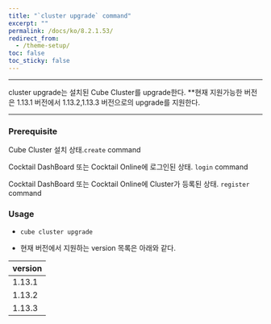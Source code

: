```yaml
---
title: "`cluster upgrade` command"
excerpt: ""
permalink: /docs/ko/8.2.1.53/
redirect_from:
  - /theme-setup/
toc: false
toc_sticky: false
---
```


---
cluster upgrade는 설치된 Cube Cluster를 upgrade한다. **현재 지원가능한 버전은 1.13.1 버전에서 1.13.2,1.13.3 버전으로의 upgrade를 지원한다.

---

### Prerequisite
Cube Cluster 설치 상태.`create` command 

Cocktail DashBoard 또는 Cocktail Online에 로그인된 상태. `login` command 

Cocktail DashBoard 또는 Cocktail Online에 Cluster가 등록된 상태. `register` command 

### Usage

* `cube cluster upgrade`



* 현재 버전에서 지원하는 version 목록은 아래와 같다.

| version |
| :--- |
| 1.13.1 |
| 1.13.2 |
| 1.13.3 |
